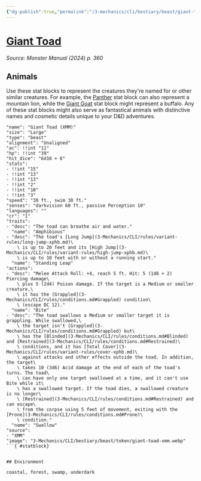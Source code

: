 ```yaml
---
{"dg-publish":true,"permalink":"/3-mechanics/cli/bestiary/beast/giant-toad-xmm/","tags":["ttrpg-cli/compendium/src/5e/xmm","ttrpg-cli/monster/cr/1","ttrpg-cli/monster/environment/coastal","ttrpg-cli/monster/environment/forest","ttrpg-cli/monster/environment/swamp","ttrpg-cli/monster/environment/underdark","ttrpg-cli/monster/size/large","ttrpg-cli/monster/type/beast"],"noteIcon":""}
---
```


# [Giant Toad](3-Mechanics\CLI\bestiary\beast/giant-toad-xmm.md)
*Source: Monster Manual (2024) p. 360*  

## Animals

Use these stat blocks to represent the creatures they're named for or other similar creatures. For example, the [Panther](3-Mechanics/CLI/bestiary/beast/panther-xmm.md) stat block can also represent a mountain lion, while the [Giant Goat](3-Mechanics/CLI/bestiary/beast/giant-goat-xmm.md) stat block might represent a buffalo. Any of these stat blocks might also serve as fantastical animals with distinctive names and cosmetic details unique to your D&D adventures.

```statblock
"name": "Giant Toad (XMM)"
"size": "Large"
"type": "beast"
"alignment": "Unaligned"
"ac": !!int "11"
"hp": !!int "39"
"hit_dice": "6d10 + 6"
"stats":
- !!int "15"
- !!int "13"
- !!int "13"
- !!int "2"
- !!int "10"
- !!int "3"
"speed": "30 ft., swim 30 ft."
"senses": "darkvision 60 ft., passive Perception 10"
"languages": ""
"cr": "1"
"traits":
- "desc": "The toad can breathe air and water."
  "name": "Amphibious"
- "desc": "The toad's [Long Jump](3-Mechanics/CLI/rules/variant-rules/long-jump-xphb.md)\
    \ is up to 20 feet and its [High Jump](3-Mechanics/CLI/rules/variant-rules/high-jump-xphb.md)\
    \ is up to 10 feet with or without a running start."
  "name": "Standing Leap"
"actions":
- "desc": "Melee Attack Roll: +4, reach 5 ft. Hit: 5 (1d6 + 2) Piercing damage\
    \ plus 5 (2d4) Poison damage. If the target is a Medium or smaller creature,\
    \ it has the [Grappled](3-Mechanics/CLI/rules/conditions.md#Grappled) condition\
    \ (escape DC 12)."
  "name": "Bite"
- "desc": "The toad swallows a Medium or smaller target it is grappling. While swallowed,\
    \ the target isn't [Grappled](3-Mechanics/CLI/rules/conditions.md#Grappled) but\
    \ has the [Blinded](3-Mechanics/CLI/rules/conditions.md#Blinded) and [Restrained](3-Mechanics/CLI/rules/conditions.md#Restrained)\
    \ conditions, and it has [Total Cover](3-Mechanics/CLI/rules/variant-rules/cover-xphb.md)\
    \ against attacks and other effects outside the toad. In addition, the target\
    \ takes 10 (3d6) Acid damage at the end of each of the toad's turns. The toad\
    \ can have only one target swallowed at a time, and it can't use Bite while it\
    \ has a swallowed target. If the toad dies, a swallowed creature is no longer\
    \ [Restrained](3-Mechanics/CLI/rules/conditions.md#Restrained) and can escape\
    \ from the corpse using 5 feet of movement, exiting with the [Prone](3-Mechanics/CLI/rules/conditions.md#Prone)\
    \ condition."
  "name": "Swallow"
"source":
- "XMM"
"image": "3-Mechanics/CLI/bestiary/beast/token/giant-toad-xmm.webp"
```{ #statblock}


## Environment

coastal, forest, swamp, underdark